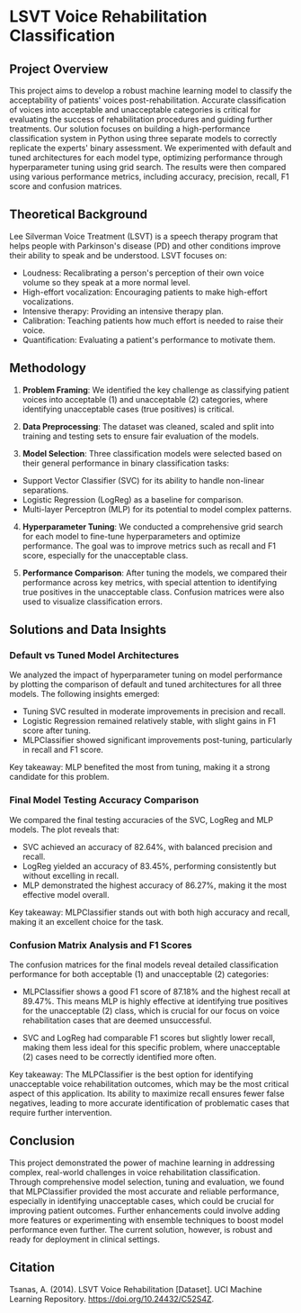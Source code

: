 # LSVT Voice Rehabilitation Classification

## Project Overview

This project aims to develop a robust machine learning model to classify the acceptability of patients' voices post-rehabilitation. Accurate classification of voices into acceptable and unacceptable categories is critical for evaluating the success of rehabilitation procedures and guiding further treatments. Our solution focuses on building a high-performance classification system in Python using three separate models to correctly replicate the experts' binary assessment. We experimented with default and tuned architectures for each model type, optimizing performance through hyperparameter tuning using grid search. The results were then compared using various performance metrics, including accuracy, precision, recall, F1 score and confusion matrices.

## Theoretical Background

Lee Silverman Voice Treatment (LSVT) is a speech therapy program that helps people with Parkinson's disease (PD) and other conditions improve their ability to speak and be understood. LSVT focuses on:

- Loudness: Recalibrating a person's perception of their own voice volume so they speak at a more normal level. 
- High-effort vocalization: Encouraging patients to make high-effort vocalizations. 
- Intensive therapy: Providing an intensive therapy plan.
- Calibration: Teaching patients how much effort is needed to raise their voice. 
- Quantification: Evaluating a patient's performance to motivate them.

## Methodology

1. **Problem Framing**: We identified the key challenge as classifying patient voices into acceptable (1) and unacceptable (2) categories, where identifying unacceptable cases (true positives) is critical.

2. **Data Preprocessing**: The dataset was cleaned, scaled and split into training and testing sets to ensure fair evaluation of the models.

3. **Model Selection**: Three classification models were selected based on their general performance in binary classification tasks:

* Support Vector Classifier (SVC) for its ability to handle non-linear separations.
* Logistic Regression (LogReg) as a baseline for comparison.
* Multi-layer Perceptron (MLP) for its potential to model complex patterns.

4. **Hyperparameter Tuning**: We conducted a comprehensive grid search for each model to fine-tune hyperparameters and optimize performance. The goal was to improve metrics such as recall and F1 score, especially for the unacceptable class.

6. **Performance Comparison**: After tuning the models, we compared their performance across key metrics, with special attention to identifying true positives in the unacceptable class. Confusion matrices were also used to visualize classification errors.

## Solutions and Data Insights

### Default vs Tuned Model Architectures

We analyzed the impact of hyperparameter tuning on model performance by plotting the comparison of default and tuned architectures for all three models. The following insights emerged:

- Tuning SVC resulted in moderate improvements in precision and recall.
- Logistic Regression remained relatively stable, with slight gains in F1 score after tuning.
- MLPClassifier showed significant improvements post-tuning, particularly in recall and F1 score.

Key takeaway: MLP benefited the most from tuning, making it a strong candidate for this problem.

### Final Model Testing Accuracy Comparison

We compared the final testing accuracies of the SVC, LogReg and MLP models. The plot reveals that:

- SVC achieved an accuracy of 82.64%, with balanced precision and recall.
- LogReg yielded an accuracy of 83.45%, performing consistently but without excelling in recall.
- MLP demonstrated the highest accuracy of 86.27%, making it the most effective model overall.

Key takeaway: MLPClassifier stands out with both high accuracy and recall, making it an excellent choice for the task.

### Confusion Matrix Analysis and F1 Scores
The confusion matrices for the final models reveal detailed classification performance for both acceptable (1) and unacceptable (2) categories:

- MLPClassifier shows a good F1 score of 87.18% and the highest recall at 89.47%. This means MLP is highly effective at identifying true positives for the unacceptable (2) class, which is crucial for our focus on voice rehabilitation cases that are deemed unsuccessful.

- SVC and LogReg had comparable F1 scores but slightly lower recall, making them less ideal for this specific problem, where unacceptable (2) cases need to be correctly identified more often.

Key takeaway: The MLPClassifier is the best option for identifying unacceptable voice rehabilitation outcomes, which may be the most critical aspect of this application. Its ability to maximize recall ensures fewer false negatives, leading to more accurate identification of problematic cases that require further intervention.

## Conclusion

This project demonstrated the power of machine learning in addressing complex, real-world challenges in voice rehabilitation classification. Through comprehensive model selection, tuning and evaluation, we found that MLPClassifier provided the most accurate and reliable performance, especially in identifying unacceptable cases, which could be crucial for improving patient outcomes. Further enhancements could involve adding more features or experimenting with ensemble techniques to boost model performance even further. The current solution, however, is robust and ready for deployment in clinical settings.

## Citation
Tsanas, A. (2014). LSVT Voice Rehabilitation [Dataset]. UCI Machine Learning Repository. https://doi.org/10.24432/C52S4Z.
